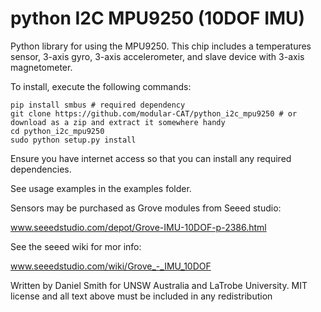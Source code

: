python I2C MPU9250 (10DOF IMU)
=============================

Python library for using the MPU9250. This chip includes a temperatures sensor, 3-axis gyro, 3-axis accelerometer, and slave device with 3-axis magnetometer.


To install, execute the following commands:
```
pip install smbus # required dependency
git clone https://github.com/modular-CAT/python_i2c_mpu9250 # or download as a zip and extract it somewhere handy
cd python_i2c_mpu9250
sudo python setup.py install
```

Ensure you have internet access so that you can install any required dependencies.

See usage examples in the examples folder.

Sensors may be purchased as Grove modules from Seeed studio:

www.seeedstudio.com/depot/Grove-IMU-10DOF-p-2386.html

See the seeed wiki for mor info:

www.seeedstudio.com/wiki/Grove_-_IMU_10DOF


Written by Daniel Smith for UNSW Australia and LaTrobe University.
MIT license and all text above must be included in any redistribution
